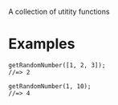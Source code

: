 A collection of utitity functions

# Examples

```
getRandomNumber([1, 2, 3]);
//=> 2
```

```
getRandomNumber(1, 10);
//=> 4
```